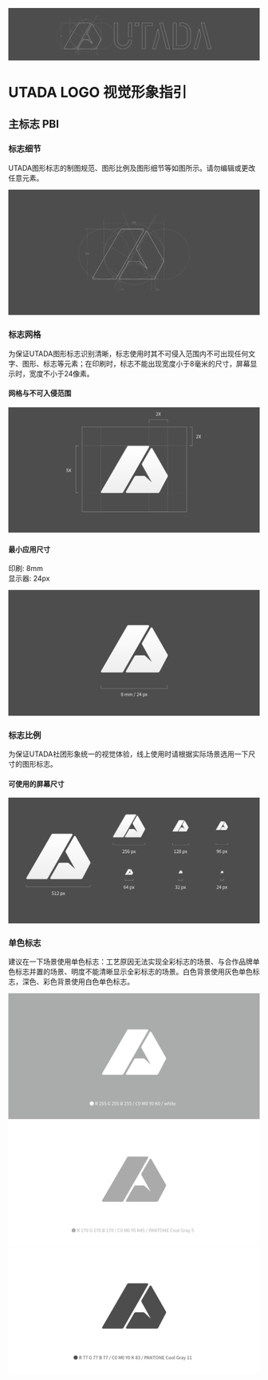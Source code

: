 ![banner](/img/banner.png)
# UTADA LOGO 视觉形象指引

## 主标志 PBI

### 标志细节
UTADA图形标志的制图规范、图形比例及图形细节等如图所示。请勿编辑或更改任意元素。

![pbi](/img/pbi.png)

### 标志网格
为保证UTADA图形标志识别清晰，标志使用时其不可侵入范围内不可出现任何文字、图形、标志等元素；在印刷时，标志不能出现宽度小于8毫米的尺寸，屏幕显示时，宽度不小于24像素。

#### 网格与不可入侵范围

![proportions](/img/proportions.png)

#### 最小应用尺寸
印刷: 8mm  
显示器: 24px

![minimum_size](/img/minimum_size.png)

### 标志比例
为保证UTADA社团形象统一的视觉体验，线上使用时请根据实际场景选用一下尺寸的图形标志。

#### 可使用的屏幕尺寸
![scale](/img/scale.png)

### 单色标志
建议在一下场景使用单色标志：工艺原因无法实现全彩标志的场景、与合作品牌单色标志并置的场景、明度不能清晰显示全彩标志的场景。白色背景使用灰色单色标志，深色、彩色背景使用白色单色标志。

![white](/img/white.png)
![light_gray](/img/light_gray.png)
![dark_gray](/img/dark_gray.png)
